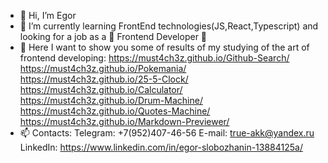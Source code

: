 - 👋 Hi, I’m Egor
- 🌱 I’m currently learning FrontEnd technologies(JS,React,Typescript) and looking for a job as a 💞️ Frontend Developer 💞️
- 👀 Here I want to show you some of results of my studying of the art of frontend developing:
  https://must4ch3z.github.io/Github-Search/
  https://must4ch3z.github.io/Pokemania/
  https://must4ch3z.github.io/25-5-Clock/
  https://must4ch3z.github.io/Calculator/
  https://must4ch3z.github.io/Drum-Machine/
  https://must4ch3z.github.io/Quotes-Machine/
  https://must4ch3z.github.io/Markdown-Previewer/
- 📫 Contacts: 
  Telegram: +7(952)407-46-56
  E-mail: true-akk@yandex.ru
  LinkedIn: https://www.linkedin.com/in/egor-slobozhanin-13884125a/
